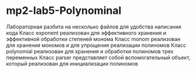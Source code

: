 # mp2-lab5-Polynominal
Лабораторная разбита на несколько файлов для удобства написания кода
Класс exponent реализован для эффективного хранения и эффективной обработки степеней монома
Класс monom реализован для хранения мономов и для упрощения реализации полиномов
Класс polynomial реализован для хранения и обработки полиномов трех переменных
Класс parser представляет собой вспомогательный объект, который реализован для инициализации полиномов
